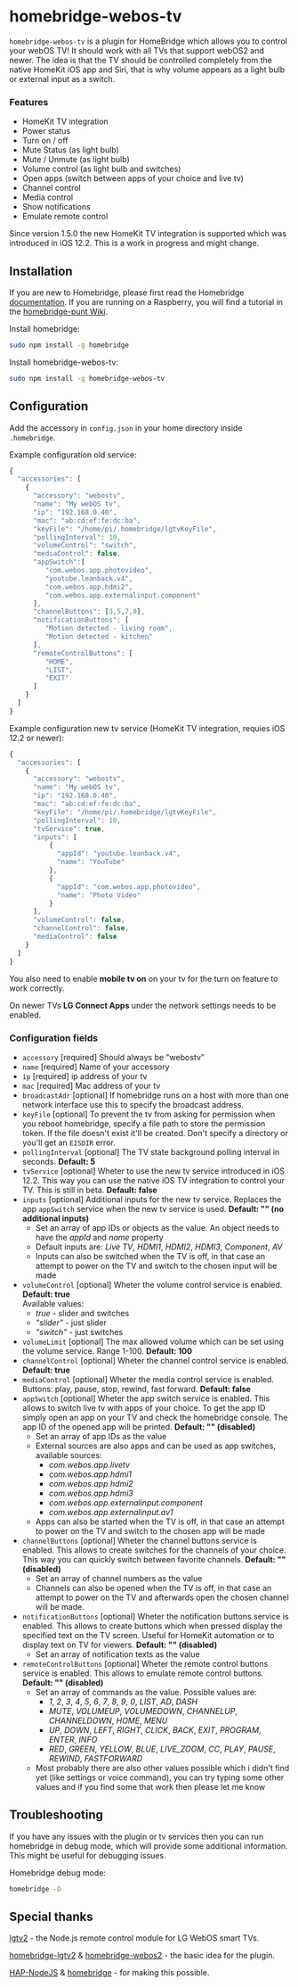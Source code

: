 # homebridge-webos-tv

`homebridge-webos-tv` is a plugin for HomeBridge which allows you to control your webOS TV! It should work with all TVs that support webOS2 and newer.
The idea is that the TV should be controlled completely from the native HomeKit iOS app and Siri, that is why volume appears as a light bulb or external input as a switch.

### Features
* HomeKit TV integration
* Power status
* Turn on / off
* Mute Status (as light bulb)
* Mute / Unmute (as light bulb)
* Volume control (as light bulb and switches)
* Open apps (switch between apps of your choice and live tv)
* Channel control
* Media control
* Show notifications
* Emulate remote control

Since version 1.5.0 the new HomeKit TV integration is supported which was introduced in iOS 12.2. This is a work in progress and might change. 

## Installation

If you are new to Homebridge, please first read the Homebridge [documentation](https://www.npmjs.com/package/homebridge).
If you are running on a Raspberry, you will find a tutorial in the [homebridge-punt Wiki](https://github.com/cflurin/homebridge-punt/wiki/Running-Homebridge-on-a-Raspberry-Pi).

Install homebridge:
```sh
sudo npm install -g homebridge
```

Install homebridge-webos-tv:
```sh
sudo npm install -g homebridge-webos-tv
```

## Configuration

Add the accessory in `config.json` in your home directory inside `.homebridge`.

Example configuration old service:

```js
{
  "accessories": [
    {
      "accessory": "webostv",
      "name": "My webOS tv",
      "ip": "192.168.0.40",
      "mac": "ab:cd:ef:fe:dc:ba",
      "keyFile": "/home/pi/.homebridge/lgtvKeyFile",
      "pollingInterval": 10,
      "volumeControl": "switch",
      "mediaControl": false,
      "appSwitch":[
         "com.webos.app.photovideo",
         "youtube.leanback.v4",
         "com.webos.app.hdmi2",
         "com.webos.app.externalinput.component"
      ],
      "channelButtons": [3,5,7,8],
      "notificationButtons": [
         "Motion detected - living room",
         "Motion detected - kitchen"
      ],
      "remoteControlButtons": [
         "HOME",
         "LIST",
         "EXIT"
      ]
    }
  ]  
}
```

Example configuration new tv service (HomeKit TV integration, requies iOS 12.2 or newer):

```js
{
  "accessories": [
    {
      "accessory": "webostv",
      "name": "My webOS tv",
      "ip": "192.168.0.40",
      "mac": "ab:cd:ef:fe:dc:ba",
      "keyFile": "/home/pi/.homebridge/lgtvKeyFile",
      "pollingInterval": 10,
      "tvService": true,
      "inputs": [
          {
            "appId": "youtube.leanback.v4",
            "name": "YouTube"
          },
          {
            "appId": "com.webos.app.photovideo",
            "name": "Photo Video"
          }
      ],
      "volumeControl": false,
      "channelControl": false,
      "mediaControl": false
    }
  ]  
}
```

You also need to enable **mobile tv on** on your tv for the turn on feature to work correctly.

On newer TVs **LG Connect Apps** under the network settings needs to be enabled.

### Configuration fields
- `accessory` [required]
Should always be "webostv"
- `name` [required]
Name of your accessory
- `ip` [required]
ip address of your tv
- `mac` [required]
Mac address of your tv
- `broadcastAdr` [optional]
If homebridge runs on a host with more than one network interface use this to specify the broadcast address.
- `keyFile` [optional]
To prevent the tv from asking for permission when you reboot homebridge, specify a file path to store the permission token. If the file doesn't exist it'll be created. Don't specify a directory or you'll get an `EISDIR` error. 
- `pollingInterval` [optional]
The TV state background polling interval in seconds. **Default: 5**
- `tvService` [optional]
Wheter to use the new tv service introduced in iOS 12.2. This way you can use the native iOS TV integration to control your TV. This is still in beta.  **Default: false**  
- `inputs` [optional] 
Additional inputs for the new tv service. Replaces the app `appSwitch` service when the new tv service is used. **Default: "" (no additional inputs)**
  - Set an array of app IDs or objects as the value. An object needs to have the *appId* and *name* property
  - Default inputs are: *Live TV*, *HDMI1*, *HDMI2*, *HDMI3*, *Component*, *AV*
  - Inputs can also be switched when the TV is off, in that case an attempt to power on the TV and switch to the chosen input will be made
- `volumeControl` [optional]
Wheter the volume control service is enabled. **Default: true**  
Available values:
  - *true* - slider and switches 
  - *"slider"* - just slider
  - *"switch"* - just switches
- `volumeLimit` [optional]
The max allowed volume which can be set using the volume service. Range 1-100. **Default: 100**
- `channelControl` [optional]
Wheter the channel control service is enabled. **Default: true**
- `mediaControl` [optional]
Wheter the media control service is enabled. Buttons: play, pause, stop, rewind, fast forward. **Default: false**
- `appSwitch` [optional] 
Wheter the app switch service is enabled. This allows to switch live tv with apps of your choice. To get the app ID simply open an app on your TV and check the homebridge console. The app ID of the opened app will be printed. **Default: "" (disabled)**
  - Set an array of app IDs as the value
  - External sources are also apps and can be used as app switches, available sources:
    - *com.webos.app.livetv*
    - *com.webos.app.hdmi1*
    - *com.webos.app.hdmi2*
    - *com.webos.app.hdmi3*
    - *com.webos.app.externalinput.component*
    - *com.webos.app.externalinput.av1*
  - Apps can also be started when the TV is off, in that case an attempt to power on the TV and switch to the chosen app will be made
- `channelButtons` [optional] 
Wheter the channel buttons service is enabled. This allows to create switches for the channels of your choice. This way you can quickly switch between favorite channels. **Default: "" (disabled)**
  - Set an array of channel numbers as the value
  - Channels can also be opened when the TV is off, in that case an attempt to power on the TV and afterwards open the chosen channel will be made.
- `notificationButtons` [optional] 
Wheter the notification buttons service is enabled. This allows to create buttons which when pressed display the specified text on the TV screen. Useful for HomeKit automation or to display text on TV for viewers. **Default: "" (disabled)**
  - Set an array of notification texts as the value
- `remoteControlButtons` [optional] 
Wheter the remote control buttons service is enabled. This allows to emulate remote control buttons. **Default: "" (disabled)**
  - Set an array of commands as the value. Possible values are:
    - *1*, *2*, *3*, *4*, *5*, *6*, *7*, *8*, *9*, *0*, *LIST*, *AD*, *DASH*
    - *MUTE*, *VOLUMEUP*, *VOLUMEDOWN*, *CHANNELUP*, *CHANNELDOWN*, *HOME*, *MENU*
    - *UP*, *DOWN*, *LEFT*, *RIGHT*, *CLICK*, *BACK*, *EXIT*, *PROGRAM*, *ENTER*, *INFO*
    - *RED*, *GREEN*, *YELLOW*, *BLUE*, *LIVE_ZOOM*, *CC*, *PLAY*, *PAUSE*, *REWIND*, *FASTFORWARD*
  - Most probably there are also other values possible which i didn't find yet (like settings or voice command), you can try typing some other values and if you find some that work then please let me know
  
## Troubleshooting
If you have any issues with the plugin or tv services then you can run homebridge in debug mode, which will provide some additional information. This might be useful for debugging issues. 

Homebridge debug mode:
```sh
homebridge -D
```

## Special thanks
[lgtv2](https://github.com/hobbyquaker/lgtv2) - the Node.js remote control module for LG WebOS smart TVs.

[homebridge-lgtv2](https://github.com/alessiodionisi/homebridge-lgtv2) & [homebridge-webos2](https://github.com/zwerch/homebridge-webos2) - the basic idea for the plugin.

[HAP-NodeJS](https://github.com/KhaosT/HAP-NodeJS) & [homebridge](https://github.com/nfarina/homebridge) - for making this possible.
